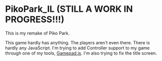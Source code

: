 # PikoPark_IL (STILL A WORK IN PROGRESS!!!)
This is my remake of Piko Park.

This game hardly has anything. The players aren't even there. There is hardly any JavaScript. I'm trying to add Controller support to my game through one of my tools, [Gamepad.js](https://github.com/SuperGamer001/Gamepad.js). I'm also trying to fix the title screen.
